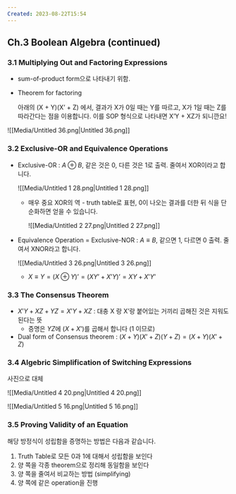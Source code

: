 ```yaml
---
Created: 2023-08-22T15:54
---
```

## Ch.3 Boolean Algebra (continued)

### 3.1 Multiplying Out and Factoring Expressions

- sum-of-product form으로 나타내기 위함.
- Theorem for factoring
    
    아래의 (X + Y)(X’ + Z) 에서, 결과가 X가 0일 때는 Y를 따르고, X가 1일 때는 Z를 따라간다는 점을 이용합니다. 이를 SOP 형식으로 나타내면 X’Y + XZ가 되니깐요!
    

![[Media/Untitled 36.png|Untitled 36.png]]

### 3.2 Exclusive-OR and Equivalence Operations

- Exclusive-OR : $A\oplus B$﻿, 같은 것은 0, 다른 것은 1로 출력. 줄여서 XOR이라고 합니다.
    
    ![[Media/Untitled 1 28.png|Untitled 1 28.png]]
    
    - 매우 중요 XOR의 역 - truth table로 표현, 0이 나오는 결과를 더한 뒤 식을 단순화하면 얻을 수 있습니다.
        
        ![[Media/Untitled 2 27.png|Untitled 2 27.png]]
        
- Equivalence Operation = Exclusive-NOR : $A\equiv B$﻿, 같으면 1, 다르면 0 출력. 줄여서 XNOR라고 합니다.
    
    ![[Media/Untitled 3 26.png|Untitled 3 26.png]]
    
    - $X \equiv Y = (X \oplus Y)’ = (XY’+X’Y)’ = XY+X’Y’$﻿

### 3.3 The Consensus Theorem

- $X’Y + XZ + YZ = X’Y + XZ$﻿ : 대충 X 랑 X’랑 붙어있는 거끼리 곱해진 것은 지워도 된다는 뜻
    - 증명은 $YZ$﻿에 $(X+X’)$﻿를 곱해서 합니다 (1 이므로)
- Dual form of Consensus theorem : $(X+Y)(X’+Z)(Y+Z) = (X+Y)(X’+Z)$﻿

### 3.4 Algebric Simplification of Switching Expressions

사진으로 대체

![[Media/Untitled 4 20.png|Untitled 4 20.png]]

![[Media/Untitled 5 16.png|Untitled 5 16.png]]

### 3.5 Proving Validity of an Equation

해당 방정식이 성립함을 증명하는 방법은 다음과 같습니다.

1. Truth Table로 모든 0과 1에 대해서 성립함을 보인다
2. 양 쪽을 각종 theorem으로 정리해 동일함을 보인다
3. 양 쪽을 줄여서 비교하는 방법 (simplifying)
4. 양 쪽에 같은 operation을 진행